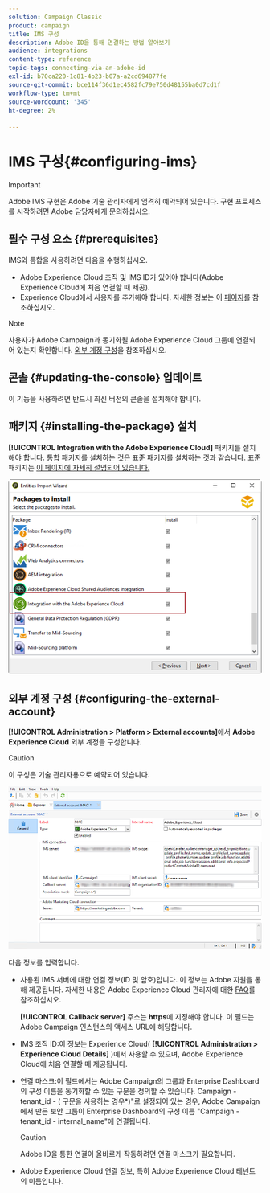 ```yaml
---
solution: Campaign Classic
product: campaign
title: IMS 구성
description: Adobe ID을 통해 연결하는 방법 알아보기
audience: integrations
content-type: reference
topic-tags: connecting-via-an-adobe-id
exl-id: b70ca220-1c81-4b23-b07a-a2cd694877fe
source-git-commit: bce114f36d1ec4582fc79e750d48155ba0d7cd1f
workflow-type: tm+mt
source-wordcount: '345'
ht-degree: 2%

---
```


# IMS 구성{#configuring-ims}

>[!IMPORTANT]
>
>Adobe IMS 구현은 Adobe 기술 관리자에게 엄격히 예약되어 있습니다. 구현 프로세스를 시작하려면 Adobe 담당자에게 문의하십시오.

## 필수 구성 요소 {#prerequisites}

IMS와 통합을 사용하려면 다음을 수행하십시오.

* Adobe Experience Cloud 조직 및 IMS ID가 있어야 합니다(Adobe Experience Cloud에 처음 연결할 때 제공).
* Experience Cloud에서 사용자를 추가해야 합니다. 자세한 정보는 이 [페이지](https://experienceleague.adobe.com/docs/core-services/interface/manage-users-and-products/admin-getting-started.html)를 참조하십시오.

>[!NOTE]
>
>사용자가 Adobe Campaign과 동기화될 Adobe Experience Cloud 그룹에 연결되어 있는지 확인합니다. [외부 계정 구성](#configuring-the-external-account)을 참조하십시오.

## 콘솔 {#updating-the-console} 업데이트

이 기능을 사용하려면 반드시 최신 버전의 콘솔을 설치해야 합니다.

## 패키지 {#installing-the-package} 설치

**[!UICONTROL Integration with the Adobe Experience Cloud]** 패키지를 설치해야 합니다. 통합 패키지를 설치하는 것은 표준 패키지를 설치하는 것과 같습니다. 표준 패키지는 [이 페이지에 자세히 설명되어 있습니다.](../../installation/using/installing-campaign-standard-packages.md)

![](assets/ims_6.png)

## 외부 계정 구성 {#configuring-the-external-account}

**[!UICONTROL Administration > Platform > External accounts]**&#x200B;에서 **Adobe Experience Cloud** 외부 계정을 구성합니다.

>[!CAUTION]
>
>이 구성은 기술 관리자용으로 예약되어 있습니다.

![](assets/ims_5.png)

다음 정보를 입력합니다.

* 사용된 IMS 서버에 대한 연결 정보(ID 및 암호)입니다. 이 정보는 Adobe 지원을 통해 제공됩니다. 자세한 내용은 Adobe Experience Cloud 관리자에 대한 [FAQ](https://experienceleague.adobe.com/docs/core-services/interface/manage-users-and-products/faq.html)를 참조하십시오.

   **[!UICONTROL Callback server]** 주소는 **https**&#x200B;에 지정해야 합니다. 이 필드는 Adobe Campaign 인스턴스의 액세스 URL에 해당합니다.

* IMS 조직 ID:이 정보는 Experience Cloud( **[!UICONTROL Administration > Experience Cloud Details]** )에서 사용할 수 있으며, Adobe Experience Cloud에 처음 연결할 때 제공됩니다.
* 연결 마스크:이 필드에서는 Adobe Campaign의 그룹과 Enterprise Dashboard의 구성 이름을 동기화할 수 있는 구문을 정의할 수 있습니다. Campaign - tenant_id - ( 구문을 사용하는 경우*)&quot;로 설정되어 있는 경우, Adobe Campaign에서 만든 보안 그룹이 Enterprise Dashboard의 구성 이름 &quot;Campaign - tenant_id - internal_name&quot;에 연결됩니다.

   >[!CAUTION]
   >
   >Adobe ID을 통한 연결이 올바르게 작동하려면 연결 마스크가 필요합니다.

* Adobe Experience Cloud 연결 정보, 특히 Adobe Experience Cloud 테넌트의 이름입니다.
